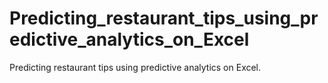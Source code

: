# Predicting_restaurant_tips_using_predictive_analytics_on_Excel
Predicting restaurant tips using predictive analytics on Excel.
